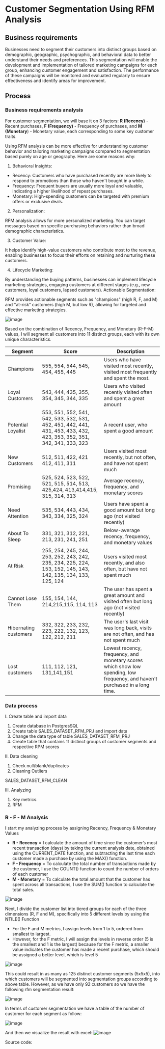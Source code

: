 # Customer Segmentation Using RFM Analysis

## Business requirements

Businesses need to segment their customers into distinct groups based on demographic, geographic, psychographic, and behavioral data to better understand their needs and preferences. This segmentation will enable the development and implementation of tailored marketing campaigns for each group, enhancing customer engagement and satisfaction. The performance of these campaigns will be monitored and evaluated regularly to ensure effectiveness and identify areas for improvement.

## Process
### Business requirements analysis

For customer segmentation, we will base it on 3 factors: **R (Recency)** - Recent purchases, **F (Frequency)** - Frequency of purchases, and **M (Monetary**) - Monetary value, each corresponding to some key customer traits. 

Using RFM analysis can be more effective for understanding customer behavior and tailoring marketing campaigns compared to segmentation based purely on age or geography. Here are some reasons why:

1. Behavioral Insights:

- Recency: Customers who have purchased recently are more likely to respond to promotions than those who haven't bought in a while.
- Frequency: Frequent buyers are usually more loyal and valuable, indicating a higher likelihood of repeat purchases.
- Monetary: High-spending customers can be targeted with premium offers or exclusive deals.

2. Personalization:

RFM analysis allows for more personalized marketing. You can target messages based on specific purchasing behaviors rather than broad demographic characteristics.

3. Customer Value:

It helps identify high-value customers who contribute most to the revenue, enabling businesses to focus their efforts on retaining and nurturing these customers.

4. Lifecycle Marketing:

By understanding the buying patterns, businesses can implement lifecycle marketing strategies, engaging customers at different stages (e.g., new customers, loyal customers, lapsed customers).
Actionable Segmentation:

RFM provides actionable segments such as "champions" (high R, F, and M) and "at-risk" customers (high M, but low R), allowing for targeted and effective marketing strategies.

![image](https://github.com/linhnguyen2601/SQL-Projects/assets/166676829/7b9af0f7-5f45-46fe-8eb5-504fc136e6c0)

Based on the combination of Recency, Frequency, and Monetary (R-F-M) values, I will segment all customers into 11 distinct groups, each with its own unique characteristics. 

| Segment | Score |  Description |
| --- | --- | --- |
| Champions | 555, 554, 544, 545, 454, 455, 445 | Users who have visited most recently, visited most frequently and spent the most. |
| Loyal Customers | 543, 444, 435, 355, 354, 345, 344, 335 | Users who visited recently visited often and spent a great amount |
| Potential Loyalist | 553, 551, 552, 541, 542, 533, 532, 531, 452, 451, 442, 441, 431, 453, 433, 432, 423, 353, 352, 351, 342, 341, 333, 323 | A recent user, who spent a good amount |
| New Customers | 512, 511, 422, 421 412, 411, 311 | Users visited most recently, but not often, and have not spent much |
| Promising | 525, 524, 523, 522, 521, 515, 514, 513, 425,424, 413,414,415, 315, 314, 313 | Average recency, frequency, and monetary scores |
| Need Attention | 535, 534, 443, 434, 343, 334, 325, 324 | Users have spent a good amount but long ago (not visited recently) |
| About To Sleep | 331, 321, 312, 221, 213, 231, 241, 251 | Below-average recency, frequency, and monetary values |
| At Risk | 255, 254, 245, 244, 253, 252, 243, 242, 235, 234, 225, 224, 153, 152, 145, 143, 142, 135, 134, 133, 125, 124 | Users visited most recently, and also often, but have not spent much |
| Cannot Lose Them | 155, 154, 144, 214,215,115, 114, 113 | The user has spent a great amount and visited often but long ago (not visited recently) |
| Hibernating customers | 332, 322, 233, 232, 223, 222, 132, 123, 122, 212, 211 | The user's last visit was long back, visits are not often, and has not spent much |
| Lost customers | 111, 112, 121, 131,141,151 | Lowest recency, frequency, and monetary scores which show low spending, low frequency, and haven't purchased in a long time. |


### Data process
I. Create table and import data
1. Create database in PostgresSQL
2. Create table SALES_DATASET_RFM_PRJ and import data
3. Change the data type of table SALES_DATASET_RFM_PRJ 
4. Create table that contains 11 distinct groups of customer segments and respective RPM scores

II. Data cleaning
1. Check null/blank/duplicates
2. Cleaning Outliers

SALES_DATASET_RFM_CLEAN

III. Analyzing
1. Key metrics
2. RFM
### R - F - M Analysis

I start my analyzing process by assigning Recency, Frequency & Monetary Values 

- **R - Recency** = I calculate the amount of time since the customer’s most recent transaction (days) by taking the current analysis date, obtained using the CURRENT_DATE function, and subtracting the last time each customer made a purchase by using the MAX() function.
- **F - Frequency** = To calculate the total number of transactions made by the customer, I use the COUNT() function to count the number of orders of each customer 
- **M - Monetary** = To calculate the total amount that the customer has spent across all transactions, I use the SUM() function to calculate the total sales.

![image](https://github.com/linhnguyen2601/SQL-Projects/assets/166676829/12b6f021-6086-466a-87e8-a1d419e1169a)

Next, I divide the customer list into tiered groups for each of the three dimensions (R, F and M), specifically into 5 different levels by using the NTILE() Function

- For the F and M metrics, I assign levels from 1 to 5, ordered from smallest to largest.
- However, for the F metric, I will assign the levels in reverse order (5 is the smallest and 1 is the largest) because for the F metric, a smaller value indicates the customer has made a recent purchase, which should be assigned a better level, which is level 5

![image](https://github.com/linhnguyen2601/SQL-Projects/assets/166676829/44e16ff8-11fa-43a4-875b-1b2843691815)

This could result in as many as 125 distinct customer segments (5x5x5), into which customers will be segmented into segmentation groups according to above table. However, as we have only 92 customers so we have the following rfm segmentation result:

![image](https://github.com/linhnguyen2601/SQL-Projects/assets/166676829/50e89b05-274d-40bd-99dc-06d93f2f243d)

In terms of customer segmentation we have a table of the number of customer for each segment as follow:

![image](https://github.com/linhnguyen2601/SQL-Projects/assets/166676829/48255f26-b6b4-4376-a7ed-aea710ceace4)

And then we visualize the result with excel:
![image](https://github.com/linhnguyen2601/SQL-Projects/assets/166676829/bcfb4b07-65f0-4fe3-a73b-af50df42a74a)


Source code: 
